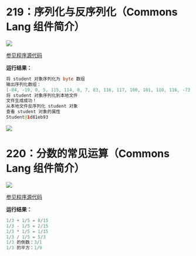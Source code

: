 # 219：序列化与反序列化（Commons Lang 组件简介）

<img src="http://image.renkaigis.com/keepcoding/2017121901.png">

<a href="https://github.com/renkaigis/KeepCoding/tree/master/2017/12/19" target="_blank">参见程序源代码</a>

**运行结果：**

```java
将 student 对象序列化为 byte 数组
输出序列化数组：
[-84, -19, 0, 5, 115, 114, 0, 7, 83, 116, 117, 100, 101, 110, 116, -73, 71, 60, -29, -89, 51, 56, -97, 2, 0, 2, 73, 0, 2, 105, 100, 76, 0, 4, 110, 97, 109, 101, 116, 0, 18, 76, 106, 97, 118, 97, 47, 108, 97, 110, 103, 47, 83, 116, 114, 105, 110, 103, 59, 120, 112, 0, 0, 0, 10, 116, 0, 10, 74, 97, 118, 97, -24, -81, -66, -25, -88, -117]
将 student 对象序列化到本地文件
文件生成成功！
从本地文件反序列化 student 对象
查看 student 对象的属性
Student@1d81eb93
```

<img src="http://image.renkaigis.com/keepcoding/2017121902.png">

# 220：分数的常见运算（Commons Lang 组件简介）

<img src="http://image.renkaigis.com/keepcoding/2017121903.png">

<a href="https://github.com/renkaigis/KeepCoding/tree/master/2017/12/19" target="_blank">参见程序源代码</a>

**运行结果：**

```java
1/3 + 1/5 = 8/15
1/3 - 1/5 = 2/15
1/3 * 1/5 = 1/15
1/3 / 1/5 = 5/3
1/3 的倒数：3/1
1/3 的平方：1/9
```

